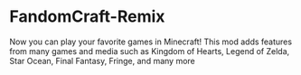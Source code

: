 # FandomCraft-Remix
Now you can play your favorite games in Minecraft! This mod adds features from many games and media such as Kingdom of Hearts, Legend of Zelda, Star Ocean, Final Fantasy, Fringe, and many more 
